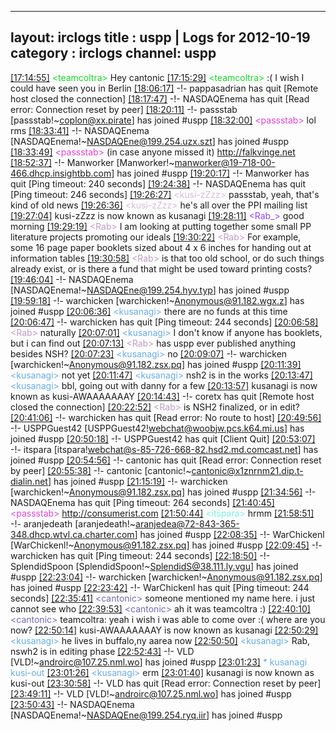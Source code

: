 
---
layout: irclogs
title : uspp | Logs for 2012-10-19
category : irclogs
channel: uspp
---
<a href="#17:14:55" name="17:14:55" class="time">[17:14:55]</a> <span class="person" style="color:#1bd32b">&lt;teamcoltra&gt;</span> Hey cantonic
<a href="#17:15:29" name="17:15:29" class="time">[17:15:29]</a> <span class="person" style="color:#1bd32b">&lt;teamcoltra&gt;</span> :( I wish I could have seen you in Berlin
<a href="#18:06:17" name="18:06:17" class="time">[18:06:17]</a> -!- <span class="quit">pappasadrian</span> has quit [Remote host closed the connection]
<a href="#18:17:47" name="18:17:47" class="time">[18:17:47]</a> -!- <span class="quit">NASDAQEnema</span> has quit [Read error: Connection reset by peer]
<a href="#18:20:11" name="18:20:11" class="time">[18:20:11]</a> -!- <span class="join">passstab</span> [passstab!~coplon@xx.pirate] has joined #uspp
<a href="#18:32:00" name="18:32:00" class="time">[18:32:00]</a> <span class="person" style="color:#dc45d1">&lt;passstab&gt;</span> lol rms
<a href="#18:33:41" name="18:33:41" class="time">[18:33:41]</a> -!- <span class="join">NASDAQEnema</span> [NASDAQEnema!~NASDAQEne@199.254.uzx.szt] has joined #uspp
<a href="#18:33:49" name="18:33:49" class="time">[18:33:49]</a> <span class="person" style="color:#dc45d1">&lt;passstab&gt;</span> (in case anyone missed it) <a href="http://falkvinge.net/2012/10/19/stallman-endorses-pirate-party-position-on-trademarks-patent-and-copyright-monopolies/" target="_blank">http://falkvinge.net</a>
<a href="#18:52:37" name="18:52:37" class="time">[18:52:37]</a> -!- <span class="join">Manworker</span> [Manworker!~manworker@19-718-00-466.dhcp.insightbb.com] has joined #uspp
<a href="#19:20:17" name="19:20:17" class="time">[19:20:17]</a> -!- <span class="quit">Manworker</span> has quit [Ping timeout: 240 seconds]
<a href="#19:24:38" name="19:24:38" class="time">[19:24:38]</a> -!- <span class="quit">NASDAQEnema</span> has quit [Ping timeout: 246 seconds]
<a href="#19:26:27" name="19:26:27" class="time">[19:26:27]</a> <span class="person" style="color:#d1c1cf">&lt;kusi-zZzz&gt;</span> passstab, yeah, that's kind of old news
<a href="#19:26:36" name="19:26:36" class="time">[19:26:36]</a> <span class="person" style="color:#d1c1cf">&lt;kusi-zZzz&gt;</span> he's all over the PPI mailing list
<a href="#19:27:04" name="19:27:04" class="time">[19:27:04]</a> <span class="nick">kusi-zZzz</span> is now known as <span class="nick">kusanagi</span>
<a href="#19:28:11" name="19:28:11" class="time">[19:28:11]</a> <span class="person" style="color:#9742f1">&lt;Rab_&gt;</span> good morning
<a href="#19:29:19" name="19:29:19" class="time">[19:29:19]</a> <span class="person" style="color:#be9bc4">&lt;Rab&gt;</span> I am looking at putting together some small PP literature projects promoting our ideals
<a href="#19:30:22" name="19:30:22" class="time">[19:30:22]</a> <span class="person" style="color:#be9bc4">&lt;Rab&gt;</span> For example, some 16 page paper booklets sized about 4 x 6 inches for handing out at information tables
<a href="#19:30:58" name="19:30:58" class="time">[19:30:58]</a> <span class="person" style="color:#be9bc4">&lt;Rab&gt;</span> is that too old school, or do such things already exist, or is there a fund that might be used toward printing costs?
<a href="#19:46:04" name="19:46:04" class="time">[19:46:04]</a> -!- <span class="join">NASDAQEnema</span> [NASDAQEnema!~NASDAQEne@199.254.hyv.typ] has joined #uspp
<a href="#19:59:18" name="19:59:18" class="time">[19:59:18]</a> -!- <span class="join">warchicken</span> [warchicken!~Anonymous@91.182.wgx.z] has joined #uspp
<a href="#20:06:36" name="20:06:36" class="time">[20:06:36]</a> <span class="person" style="color:#6aace3">&lt;kusanagi&gt;</span> there are no funds at this time
<a href="#20:06:47" name="20:06:47" class="time">[20:06:47]</a> -!- <span class="quit">warchicken</span> has quit [Ping timeout: 244 seconds]
<a href="#20:06:58" name="20:06:58" class="time">[20:06:58]</a> <span class="person" style="color:#be9bc4">&lt;Rab&gt;</span> naturally
<a href="#20:07:01" name="20:07:01" class="time">[20:07:01]</a> <span class="person" style="color:#6aace3">&lt;kusanagi&gt;</span> I don't know if anyone has booklets, but i can find out
<a href="#20:07:13" name="20:07:13" class="time">[20:07:13]</a> <span class="person" style="color:#be9bc4">&lt;Rab&gt;</span> has uspp ever published anything besides NSH?
<a href="#20:07:23" name="20:07:23" class="time">[20:07:23]</a> <span class="person" style="color:#6aace3">&lt;kusanagi&gt;</span> no
<a href="#20:09:07" name="20:09:07" class="time">[20:09:07]</a> -!- <span class="join">warchicken</span> [warchicken!~Anonymous@91.182.zsx.pq] has joined #uspp
<a href="#20:11:39" name="20:11:39" class="time">[20:11:39]</a> <span class="person" style="color:#6aace3">&lt;kusanagi&gt;</span> not yet
<a href="#20:11:47" name="20:11:47" class="time">[20:11:47]</a> <span class="person" style="color:#6aace3">&lt;kusanagi&gt;</span> nsh2 is in the works
<a href="#20:13:47" name="20:13:47" class="time">[20:13:47]</a> <span class="person" style="color:#6aace3">&lt;kusanagi&gt;</span> bbl, going out with danny for a few
<a href="#20:13:57" name="20:13:57" class="time">[20:13:57]</a> <span class="nick">kusanagi</span> is now known as <span class="nick">kusi-AWAAAAAAAY</span>
<a href="#20:14:43" name="20:14:43" class="time">[20:14:43]</a> -!- <span class="quit">coretx</span> has quit [Remote host closed the connection]
<a href="#20:22:52" name="20:22:52" class="time">[20:22:52]</a> <span class="person" style="color:#be9bc4">&lt;Rab&gt;</span> is NSH2 finalized, or in edit?
<a href="#20:41:06" name="20:41:06" class="time">[20:41:06]</a> -!- <span class="quit">warchicken</span> has quit [Read error: No route to host]
<a href="#20:49:56" name="20:49:56" class="time">[20:49:56]</a> -!- <span class="join">USPPGuest42</span> [USPPGuest42!webchat@woobjw.pcs.k64.mi.us] has joined #uspp
<a href="#20:50:18" name="20:50:18" class="time">[20:50:18]</a> -!- <span class="quit">USPPGuest42</span> has quit [Client Quit]
<a href="#20:53:07" name="20:53:07" class="time">[20:53:07]</a> -!- <span class="join">itspara</span> [itspara!webchat@s-85-726-668-82.hsd2.md.comcast.net] has joined #uspp
<a href="#20:54:56" name="20:54:56" class="time">[20:54:56]</a> -!- <span class="quit">cantonic</span> has quit [Read error: Connection reset by peer]
<a href="#20:55:38" name="20:55:38" class="time">[20:55:38]</a> -!- <span class="join">cantonic</span> [cantonic!~cantonic@x1znrnm21.dip.t-dialin.net] has joined #uspp
<a href="#21:15:19" name="21:15:19" class="time">[21:15:19]</a> -!- <span class="join">warchicken</span> [warchicken!~Anonymous@91.182.zsx.pq] has joined #uspp
<a href="#21:34:56" name="21:34:56" class="time">[21:34:56]</a> -!- <span class="quit">NASDAQEnema</span> has quit [Ping timeout: 264 seconds]
<a href="#21:40:45" name="21:40:45" class="time">[21:40:45]</a> <span class="person" style="color:#dc45d1">&lt;passstab&gt;</span> <a href="http://consumerist.com/2012/10/19/minnesota-not-cool-with-coursera-because-out-of-state-universities-didnt-pay-registration-fees/" target="_blank">http://consumerist.com</a>
<a href="#21:50:44" name="21:50:44" class="time">[21:50:44]</a> <span class="person" style="color:#7deee6">&lt;itspara&gt;</span> hrmm
<a href="#21:58:51" name="21:58:51" class="time">[21:58:51]</a> -!- <span class="join">aranjedeath</span> [aranjedeath!~aranjedea@72-843-365-348.dhcp.wtvl.ca.charter.com] has joined #uspp
<a href="#22:08:35" name="22:08:35" class="time">[22:08:35]</a> -!- <span class="join">WarChickenl</span> [WarChickenl!~Anonymous@91.182.zsx.pq] has joined #uspp
<a href="#22:09:45" name="22:09:45" class="time">[22:09:45]</a> -!- <span class="quit">warchicken</span> has quit [Ping timeout: 244 seconds]
<a href="#22:18:50" name="22:18:50" class="time">[22:18:50]</a> -!- <span class="join">SplendidSpoon</span> [SplendidSpoon!~SplendidS@38.111.ly.vgu] has joined #uspp
<a href="#22:23:04" name="22:23:04" class="time">[22:23:04]</a> -!- <span class="join">warchicken</span> [warchicken!~Anonymous@91.182.zsx.pq] has joined #uspp
<a href="#22:23:42" name="22:23:42" class="time">[22:23:42]</a> -!- <span class="quit">WarChickenl</span> has quit [Ping timeout: 244 seconds]
<a href="#22:35:41" name="22:35:41" class="time">[22:35:41]</a> <span class="person" style="color:#7469ae">&lt;cantonic&gt;</span> someone mentioned my name here. i just cannot see who
<a href="#22:39:53" name="22:39:53" class="time">[22:39:53]</a> <span class="person" style="color:#7469ae">&lt;cantonic&gt;</span> ah it was teamcoltra :)
<a href="#22:40:10" name="22:40:10" class="time">[22:40:10]</a> <span class="person" style="color:#7469ae">&lt;cantonic&gt;</span> teamcoltra: yeah i wish i was able to come over :( where are you now?
<a href="#22:50:14" name="22:50:14" class="time">[22:50:14]</a> <span class="nick">kusi-AWAAAAAAAY</span> is now known as <span class="nick">kusanagi</span>
<a href="#22:50:29" name="22:50:29" class="time">[22:50:29]</a> <span class="person" style="color:#6aace3">&lt;kusanagi&gt;</span> he lives in buffalo,ny aarea now
<a href="#22:50:50" name="22:50:50" class="time">[22:50:50]</a> <span class="person" style="color:#6aace3">&lt;kusanagi&gt;</span> Rab, nswh2 is in editing phase
<a href="#22:52:43" name="22:52:43" class="time">[22:52:43]</a> -!- <span class="join">VLD</span> [VLD!~androirc@107.25.nml.wo] has joined #uspp
<a href="#23:01:23" name="23:01:23" class="time">[23:01:23]</a> <span class="person" style="color:#6aace3">* kusanagi kusi-out</span>
<a href="#23:01:26" name="23:01:26" class="time">[23:01:26]</a> <span class="person" style="color:#6aace3">&lt;kusanagi&gt;</span> erm
<a href="#23:01:40" name="23:01:40" class="time">[23:01:40]</a> <span class="nick">kusanagi</span> is now known as <span class="nick">kusi-out</span>
<a href="#23:30:58" name="23:30:58" class="time">[23:30:58]</a> -!- <span class="quit">VLD</span> has quit [Read error: Connection reset by peer]
<a href="#23:49:11" name="23:49:11" class="time">[23:49:11]</a> -!- <span class="join">VLD</span> [VLD!~androirc@107.25.nml.wo] has joined #uspp
<a href="#23:50:43" name="23:50:43" class="time">[23:50:43]</a> -!- <span class="join">NASDAQEnema</span> [NASDAQEnema!~NASDAQEne@199.254.ryq.iir] has joined #uspp
<br />

